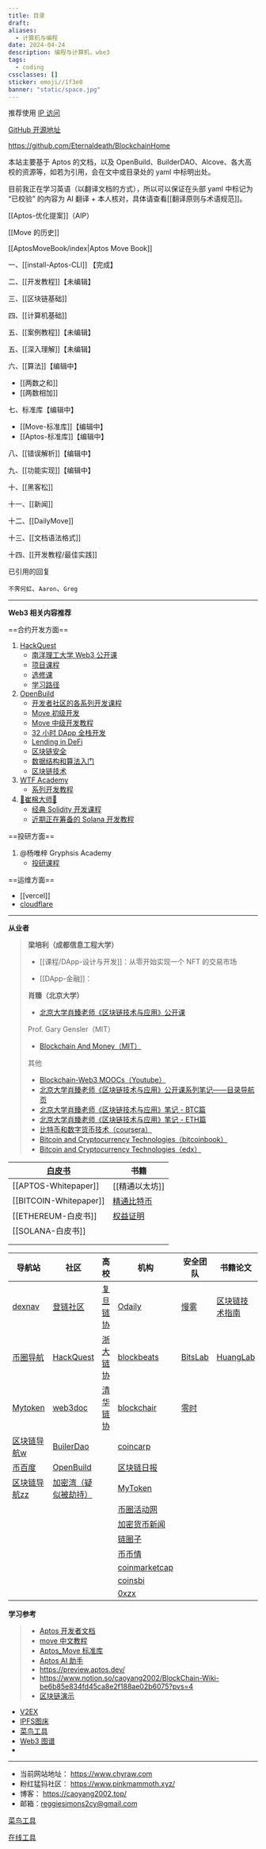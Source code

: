 ```yaml
---
title: 目录
draft: 
aliases:
  - 计算机与编程
date: 2024-04-24
description: 编程与计算机，wbe3
tags:
  - coding
cssclasses: []
sticker: emoji//1f3e0
banner: "static/space.jpg"
---
```

推荐使用 [IP 访问](http://43.138.107.218/)

[GitHub 开源地址](https://github.com/caoyang2002/aptos_tutorial_quartz)


https://github.com/Eternaldeath/BlockchainHome

本站主要基于 Aptos 的文档，以及 OpenBuild、BuilderDAO、Alcove、各大高校的资源等，如若为引用，会在文中或目录处的 yaml 中标明出处。

目前我正在学习英语（以翻译文档的方式），所以可以保证在头部 yaml 中标记为 “已校验” 的内容为 AI 翻译 + 本人核对，具体请查看[[翻译原则与术语规范]]。

[[Aptos-优化提案]]（AIP）

[[Move 的历史]]

[[AptosMoveBook/index|Aptos Move Book]]

一、[[install-Aptos-CLI]] 【完成】

二、[[开发教程]]【未编辑】

三、[[区块链基础]]

四、[[计算机基础]]

五、[[案例教程]]【未编辑】

五、[[深入理解]]【未编辑】

六、[[算法]]【编辑中】

- [[两数之和]]
- [[两数相加]]

七、标准库【编辑中】

- [[Move-标准库]]【编辑中】
- [[Aptos-标准库]]【编辑中】

八、[[错误解析]]【编辑中】

九、[[功能实现]]【编辑中】

十、[[黑客松]]

十一、[[新闻]]

十二、[[DailyMove]]

十三、[[文档语法格式]]

十四、[[开发教程/最佳实践]]


已引用的回复

`不霁何虹`、`Aaron`、`Greg`



---
**Web3 相关内容推荐**

==合约开发方面==
1. [HackQuest]((https://hackquest.io))
    - [南洋理工大学 Web3 公开课](https://www.hackquest.io/zh/web3mooc)
    - [项目课程](https://www.hackquest.io/zh/practices)
    - [选修课](https://www.hackquest.io/zh/electives)
	- [学习路径](https://www.hackquest.io/zh/learning-track)
3. [OpenBuild](https://openbuild.xyz)
	- [开发者社区的各系列开发课程](https://openbuild.xyz/)
	- [Move 初级开发](https://openbuild.xyz/learn/courses/81)
	- [Move 中级开发教程](https://openbuild.xyz/learn/courses/82)
	- [32 小时 DApp 全栈开发](https://openbuild.xyz/learn/courses/79)
	- [Lending in DeFi](https://openbuild.xyz/learn/courses/38)
	- [区块链安全](https://openbuild.xyz/learn/courses/46)
	- [数据结构和算法入门](https://openbuild.xyz/learn/courses/59)
	- [区块链技术](https://openbuild.xyz/learn/courses/3)
4. [WTF Academy](https://www.wtf.academy)
	- [系列开发教程](https://www.wtf.academy/)
5. [🌊崔棉大师👾 ](https://space.bilibili.com/286084162?spm_id_from=333.788.0.0)
	- [经典 Solidity 开发课程](https://www.bilibili.com/video/BV1oZ4y1B7WS/)
    - [近期正在筹备的 Solana 开发教程](https://github.com/Fankouzu/solana-basic-ui)

==投研方面==
1. @杨唯梓 Gryphsis Academy 
	- [投研课程](https://www.gryphsis.com/)

==运维方面==
- [[vercel]]
- [cloudflare](https://www.cloudflare.com)


---

**从业者**
>
> **梁培利（成都信息工程大学）**
>
> - [[课程/DApp-设计与开发]]：从零开始实现一个 NFT 的交易市场
>
> - [[DApp-金融]]：
>
>
> **肖臻（北京大学）**
> - [北京大学肖臻老师《区块链技术与应用》公开课](https://www.bilibili.com/video/av37065233/?p=2&vd_source=8c6436f893599ab79e15253337a87ed5)
> 
> Prof. Gary Gensler（MIT）
> - [Blockchain And Money（MIT）](https://ocw.mit.edu/courses/15-s12-blockchain-and-money-fall-2018/)
> 
> 其他
> - [Blockchain-Web3 MOOCs（Youtube）](https://www.youtube.com/watch?v=j_Gf7E1vAhE)
> - [北京大学肖臻老师《区块链技术与应用》公开课系列笔记——目录导航页](https://blog.nowcoder.net/n/30cbdb37108b4d93b3a5a93b8226ae31)
> - [北京大学肖臻老师《区块链技术与应用》笔记 - BTC篇](https://www.cnblogs.com/coderzjz/p/13788649.html)
> - [北京大学肖臻老师《区块链技术与应用》笔记 - ETH篇](https://www.cnblogs.com/coderzjz/p/14025979.html)
> - [比特币和数字货币技术（coursera）](https://www.coursera.org/learn/cryptocurrency/home/welcome)
> - [Bitcoin and Cryptocurrency Technologies（bitcoinbook）](https://bitcoinbook.cs.princeton.edu/)
> - [Bitcoin and Cryptocurrency Technologies（edx）](https://www.edx.org/professional-certificate/uc-berkeleyx-blockchain-fundamentals)

| [白皮书](https://whitepaper.io/) | 书籍                                                     |
| ----------------------------- | ------------------------------------------------------ |
| [[APTOS-Whitepaper]]                 | [[精通以太坊]]                                              |
| [[BITCOIN-Whitepaper]]               | [精通比特币](https://github.com/inoutcode/bitcoin_book_2nd) |
| [[ETHEREUM-白皮书]]              | [权益证明]()                                               |
| [[SOLANA-白皮书]]                |                                                        |
|                               |                                                        |
|                               |                                                        |

| 导航站                                                  | 社区                                                          | 高校                                               | 机构                                               | 安全团队                               | 书籍论文                                                                                       | 其他平台                                                        |
| ---------------------------------------------------- | ----------------------------------------------------------- | ------------------------------------------------ | ------------------------------------------------ | ---------------------------------- | ------------------------------------------------------------------------------------------ | ----------------------------------------------------------- |
| [dexnav](https://dexnav.com)                         | [登链社区](https://learnblockchain.cn)                          | [复旦链协](https://www.fudanblockchain.club)         | [Odaily](https://www.odaily.news)                | [慢雾](https://cn.slowmist.com/)     | [区块链技术指南](https://yeasy.gitbook.io/blockchain_guide)                                       | [decert](https://decert.me/)<br>                            |
| [币圈导航](https://www.biquandh.com)                     | [HackQuest](https://hackquest.io)                           | [浙大链协](https://zjubcadocs.readthedocs.io/zh-cn/) | [blockbeats](https://www.theblockbeats.info)     | [BitsLab](https://www.bitslab.xyz) | [HuangLab](http://xintelligence.pro/archives/category/blog/high-quality-blockchain-papers) | [区块链开源项目](https://www.github-zh.com/collections/blockchain) |
| [Mytoken](https://www.mytokencap.com/zh/navigation/) | [web3doc](https://aptos.web3doc.top/guides/getting-started) | [清华链协](https://www.thubadao.xyz/aboutus)         | [blockchair](https://blockchair.com/zh/bitcoin)  | [零时](https://noneage.com)          |                                                                                            | [精选游戏](https://www.jbb.one)                                 |
| [区块链导航w](https://www.qklw.com/daohang/)              | [BuilerDao](https://buidlerdao.xyz)                         |                                                  | [coincarp](https://www.coincarp.com/zh/project/) |                                    |                                                                                            | [链安](https://lianantech.com/#/index)                        |
| [币百度](https://bibaidu.cn)                            | [OpenBuild](https://openbuild.xyz)                          |                                                  | [区块链日报](http://qklrb.com)                        |                                    |                                                                                            |                                                             |
| [区块链导航zz](https://www.qklzz.com)                     | [加密湾（疑似被劫持）](https://jiami.one)                             |                                                  | [MyToken](https://www.mytokencap.com/zh/)        |                                    |                                                                                            |                                                             |
|                                                      |                                                             |                                                  | [币圈活动网](https://bicoin8.com)                     |                                    |                                                                                            |                                                             |
|                                                      |                                                             |                                                  | [加密货币新闻](https://cn.cryptonews.com)              |                                    |                                                                                            |                                                             |
|                                                      |                                                             |                                                  | [链圈子](https://www.wwsww.cn)                      |                                    |                                                                                            |                                                             |
|                                                      |                                                             |                                                  | [币币情](https://m.bibiqing.com/news)               |                                    |                                                                                            |                                                             |
|                                                      |                                                             |                                                  | [coinmarketcap](https://coinmarketcap.com/zh/)   |                                    |                                                                                            |                                                             |
|                                                      |                                                             |                                                  | [coinsbi](http://coins.bi)                       |                                    |                                                                                            |                                                             |
|                                                      |                                                             |                                                  | [0xzx](https://0xzx.com)                         |                                    |                                                                                            |                                                             |

**学习参考**
> - [Aptos 开发者文档](https://gushi10546.gitbook.io/aptos-kai-fa-zhe-wen-dang/kai-fa-zhe-jiao-cheng/ni-de-di-yi-bi-jiao-yi)
> - [move 中文教程](https://move-dao.github.io/move-book-zh/move-tutorial.html)
> - [Aptos_Move 标准库](https://aptos.dev/reference/move/)
> - [Aptos AI 助手](https://assistant.aptosfoundation.org)
> - https://preview.aptos.dev/
> - https://www.notion.so/caoyang2002/BlockChain-Wiki-be6b85e834fd45ca8e2f188ae02b6075?pvs=4
> - [区块链演示](https://blockchaindemo.io)



- [V2EX](https://v2ex.com)
- [IPFS图床](https://cdn.ipfsscan.io)
- [菜鸟工具](https://www.jyshare.com/)
- [Web3 图谱](https://learnblockchain.cn/maps/Web3)
- 

---
- 当前网站地址： https://www.chyraw.com
- 粉红猛犸社区： https://www.pinkmammoth.xyz/
- 博客： https://caoyang2002.top/
- 邮箱：[reggiesimons2cy@gmail.com](mailto:reggiesimons2cy@gmail.com)



 [菜鸟工具](https://www.jyshare.com/)
 
[在线工具](https://tool.lu/)





